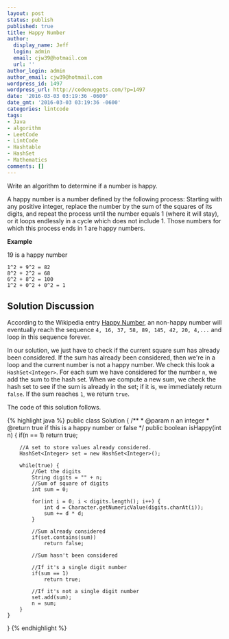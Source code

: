 ```yaml
---
layout: post
status: publish
published: true
title: Happy Number
author:
  display_name: Jeff
  login: admin
  email: cjw39@hotmail.com
  url: ''
author_login: admin
author_email: cjw39@hotmail.com
wordpress_id: 1497
wordpress_url: http://codenuggets.com/?p=1497
date: '2016-03-03 03:19:36 -0600'
date_gmt: '2016-03-03 03:19:36 -0600'
categories: lintcode
tags:
- Java
- algorithm
- LeetCode
- LintCode
- Hashtable
- HashSet
- Mathematics
comments: []
---
```


Write an algorithm to determine if a number is happy.

A happy number is a number defined by the following process: Starting with any positive integer, replace the number by the sum of the squares of its digits, and repeat the process until the number equals 1 (where it will stay), or it loops endlessly in a cycle which does not include 1. Those numbers for which this process ends in 1 are happy numbers.

**Example**

19 is a happy number

```
1^2 + 9^2 = 82
8^2 + 2^2 = 68
6^2 + 8^2 = 100
1^2 + 0^2 + 0^2 = 1
```

## Solution Discussion

According to the Wikipedia entry [Happy Number](https://en.wikipedia.org/wiki/Happy_number), an non-happy number will eventually reach the sequence `4, 16, 37, 58, 89, 145, 42, 20, 4,...` and loop in this sequence forever.

In our solution, we just have to check if the current square sum has already been considered. If the sum has already been considered, then we're in a loop and the current number is not a happy number. We check this look a `HashSet<Integer>`. For each sum we have considered for the number `n`, we add the sum to the hash set. When we compute a new sum, we check the hash set to see if the sum is already in the set; if it is, we immediately return `false`. If the sum reaches `1`, we return `true`.

The code of this solution follows.

{% highlight java %}
public class Solution {
    /**
     * @param n an integer
     * @return true if this is a happy number or false
     */
    public boolean isHappy(int n) {
        if(n == 1)
            return true;
        
        //A set to store values already considered.
        HashSet<Integer> set = new HashSet<Integer>();
        
        while(true) {
            //Get the digits
            String digits = "" + n;
            //Sum of square of digits
            int sum = 0;
            
            for(int i = 0; i < digits.length(); i++) {
                int d = Character.getNumericValue(digits.charAt(i));
                sum += d * d;
            }
            
            //Sum already considered
            if(set.contains(sum))
                return false;
            
            //Sum hasn't been considered
            
            //If it's a single digit number
            if(sum == 1)
                return true;
            
            //If it's not a single digit number
            set.add(sum);
            n = sum;
        }
    }
}
{% endhighlight %}